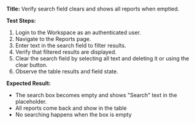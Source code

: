 **Title:** Verify search field clears and shows all reports when emptied.

**Test Steps:**
1. Login to the Workspace as an authenticated user.
2. Navigate to the Reports page.
3. Enter text in the search field to filter results.
4. Verify that filtered results are displayed.
5. Clear the search field by selecting all text and deleting it or using the clear button.
6. Observe the table results and field state.

**Expected Result:**
- The search box becomes empty and shows "Search" text in the placeholder.
- All reports come back and show in the table
- No searching happens when the box is empty